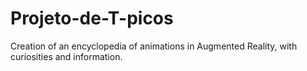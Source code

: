 # Projeto-de-T-picos
Creation of an encyclopedia of animations in Augmented Reality, with curiosities and information.

